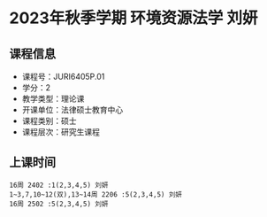 # 2023年秋季学期 环境资源法学 刘妍






## 课程信息

- 课程号：JURI6405P.01
- 学分：2
- 教学类型：理论课
- 开课单位：法律硕士教育中心
- 课程类别：硕士
- 课程层次：研究生课程

## 上课时间

```
16周 2402 :1(2,3,4,5) 刘妍
1~3,7,10~12(双),13~14周 2206 :5(2,3,4,5) 刘妍
16周 2502 :5(2,3,4,5) 刘妍
```

